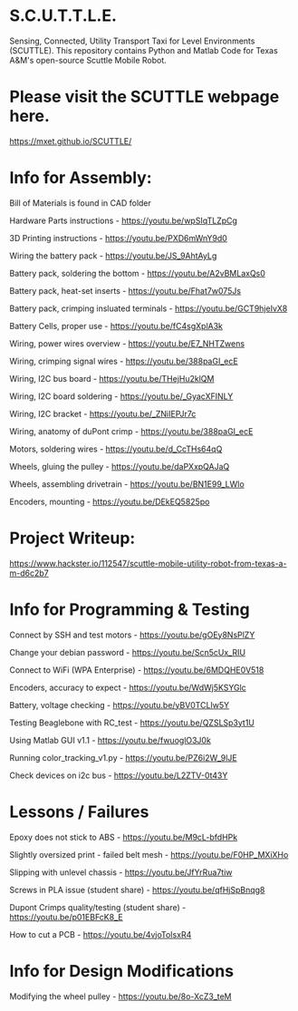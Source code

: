 # S.C.U.T.T.L.E.
Sensing, Connected, Utility Transport Taxi for Level Environments (SCUTTLE).
This repository contains Python and Matlab Code for Texas A&amp;M's open-source Scuttle Mobile Robot.


# Please visit the SCUTTLE webpage here.
https://mxet.github.io/SCUTTLE/






# Info for Assembly:
Bill of Materials is found in CAD folder

Hardware Parts instructions - https://youtu.be/wpSIqTLZpCg

3D Printing instructions - https://youtu.be/PXD6mWnY9d0

Wiring the battery pack - https://youtu.be/JS_9AhtAyLg

Battery pack, soldering the bottom - https://youtu.be/A2vBMLaxQs0

Battery pack, heat-set inserts - https://youtu.be/Fhat7w075Js

Battery pack, crimping insluated terminals  - https://youtu.be/GCT9hjeIvX8

Battery Cells, proper use - https://youtu.be/fC4sgXplA3k

Wiring, power wires overview - https://youtu.be/E7_NHTZwens

Wiring, crimping signal wires - https://youtu.be/388paGI_ecE

Wiring, I2C bus board - https://youtu.be/THejHu2klQM

Wiring, I2C board soldering - https://youtu.be/_GyacXFINLY

Wiring, I2C bracket - https://youtu.be/_ZNiIEPJr7c

Wiring, anatomy of duPont crimp - https://youtu.be/388paGI_ecE

Motors, soldering wires - https://youtu.be/d_CcTHs64qQ

Wheels, gluing the pulley - https://youtu.be/daPXxpQAJaQ

Wheels, assembling drivetrain - https://youtu.be/BN1E99_LWlo

Encoders, mounting - https://youtu.be/DEkEQ5825po



# Project Writeup:
https://www.hackster.io/112547/scuttle-mobile-utility-robot-from-texas-a-m-d6c2b7

# Info for Programming & Testing

Connect by SSH and test motors - https://youtu.be/gOEy8NsPlZY

Change your debian password - https://youtu.be/Scn5cUx_RIU

Connect to WiFi (WPA Enterprise) - https://youtu.be/6MDQHE0V518

Encoders, accuracy to expect - https://youtu.be/WdWj5KSYGlc

Battery, voltage checking - https://youtu.be/yBV0TCLIw5Y

Testing Beaglebone with RC_test - https://youtu.be/QZSLSp3yt1U

Using Matlab GUI v1.1 - https://youtu.be/fwuoglO3J0k

Running color_tracking_v1.py - https://youtu.be/PZ6i2W_9lJE

Check devices on i2c bus - https://youtu.be/L2ZTV-0t43Y

# Lessons / Failures

Epoxy does not stick to ABS - https://youtu.be/M9cL-bfdHPk

Slightly oversized print - failed belt mesh - https://youtu.be/F0HP_MXiXHo

Slipping with unlevel chassis - https://youtu.be/JfYrRua7tiw

Screws in PLA issue (student share) - https://youtu.be/qfHjSpBnqg8

Dupont Crimps quality/testing (student share) - https://youtu.be/p01EBFcK8_E

How to cut a PCB  - https://youtu.be/4vjoToIsxR4

# Info for Design Modifications

Modifying the wheel pulley - https://youtu.be/8o-XcZ3_teM

